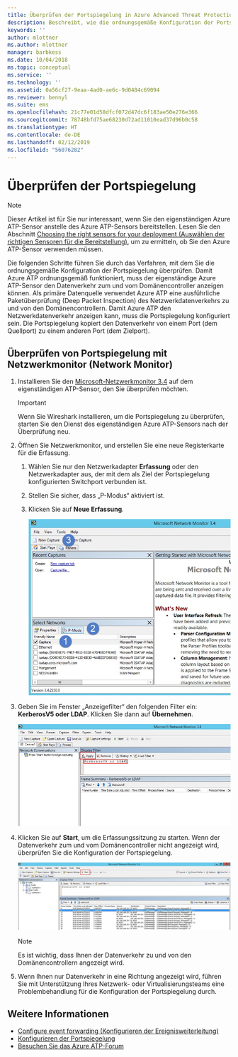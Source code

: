 ```yaml
---
title: Überprüfen der Portspiegelung in Azure Advanced Threat Protection | Microsoft-Dokumentation
description: Beschreibt, wie die ordnungsgemäße Konfiguration der Portspiegelung in Azure ATP überprüft wird.
keywords: ''
author: mlottner
ms.author: mlottner
manager: barbkess
ms.date: 10/04/2018
ms.topic: conceptual
ms.service: ''
ms.technology: ''
ms.assetid: 0a56cf27-9eaa-4ad0-ae6c-9d0484c69094
ms.reviewer: bennyl
ms.suite: ems
ms.openlocfilehash: 21c77e01d58dfcf072d47dc6f183ae50e276e366
ms.sourcegitcommit: 78748bfd75ae68230d72ad11010ead37d96b0c58
ms.translationtype: HT
ms.contentlocale: de-DE
ms.lasthandoff: 02/12/2019
ms.locfileid: "56076282"
---
```

# <a name="validate-port-mirroring"></a>Überprüfen der Portspiegelung
> [!NOTE] 
> Dieser Artikel ist für Sie nur interessant, wenn Sie den eigenständigen Azure ATP-Sensor anstelle des Azure ATP-Sensors bereitstellen. Lesen Sie den Abschnitt [Choosing the right sensors for your deployment (Auswählen der richtigen Sensoren für die Bereitstellung)](atp-capacity-planning.md#choosing-the-right-sensor-type-for-your-deployment), um zu ermitteln, ob Sie den Azure ATP-Sensor verwenden müssen.
 
Die folgenden Schritte führen Sie durch das Verfahren, mit dem Sie die ordnungsgemäße Konfiguration der Portspiegelung überprüfen. Damit Azure ATP ordnungsgemäß funktioniert, muss der eigenständige Azure ATP-Sensor den Datenverkehr zum und vom Domänencontroller anzeigen können. Als primäre Datenquelle verwendet Azure ATP eine ausführliche Paketüberprüfung (Deep Packet Inspection) des Netzwerkdatenverkehrs zu und von den Domänencontrollern. Damit Azure ATP den Netzwerkdatenverkehr anzeigen kann, muss die Portspiegelung konfiguriert sein. Die Portspiegelung kopiert den Datenverkehr von einem Port (dem Quellport) zu einem anderen Port (dem Zielport).

## <a name="validate-port-mirroring-using-net-mon"></a>Überprüfen von Portspiegelung mit Netzwerkmonitor (Network Monitor)
1.  Installieren Sie den [Microsoft-Netzwerkmonitor 3.4](http://www.microsoft.com/download/details.aspx?id=4865) auf dem eigenständigen ATP-Sensor, den Sie überprüfen möchten.

    > [!IMPORTANT]
    > Wenn Sie Wireshark installieren, um die Portspiegelung zu überprüfen, starten Sie den Dienst des eigenständigen Azure ATP-Sensors nach der Überprüfung neu.

2.  Öffnen Sie Netzwerkmonitor, und erstellen Sie eine neue Registerkarte für die Erfassung.

    1.  Wählen Sie nur den Netzwerkadapter **Erfassung** oder den Netzwerkadapter aus, der mit dem als Ziel der Portspiegelung konfigurierten Switchport verbunden ist.

    2.  Stellen Sie sicher, dass „P-Modus“ aktiviert ist.

    3.  Klicken Sie auf **Neue Erfassung**.

        ![Abbildung des Erstellens einer neuen Registerkarte für die Erfassung](media/atp-port-mirroring-capture.png)

3.  Geben Sie im Fenster „Anzeigefilter“ den folgenden Filter ein: **KerberosV5 oder LDAP**. Klicken Sie dann auf **Übernehmen**.

    ![Abbildung des Filters „KerberosV5 oder LDAP“](media/atp-port-mirroring-filter-settings.png)

4.  Klicken Sie auf **Start**, um die Erfassungssitzung zu starten. Wenn der Datenverkehr zum und vom Domänencontroller nicht angezeigt wird, überprüfen Sie die Konfiguration der Portspiegelung.

    ![Abbildung Starten der Erfassungssitzung](media/atp-port-mirroring-capture-traffic.png)

    > [!NOTE]
    > Es ist wichtig, dass Ihnen der Datenverkehr zu und von den Domänencontrollern angezeigt wird.
    

5.  Wenn Ihnen nur Datenverkehr in eine Richtung angezeigt wird, führen Sie mit Unterstützung Ihres Netzwerk- oder Virtualisierungsteams eine Problembehandlung für die Konfiguration der Portspiegelung durch.

## <a name="see-also"></a>Weitere Informationen

- [Configure event forwarding (Konfigurieren der Ereignisweiterleitung)](configure-event-forwarding.md)
- [Konfigurieren der Portspiegelung](configure-port-mirroring.md)
- [Besuchen Sie das Azure ATP-Forum](https://aka.ms/azureatpcommunity)
